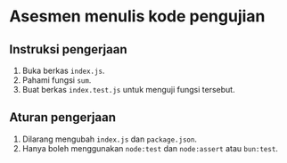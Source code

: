 # Asesmen menulis kode pengujian

## Instruksi pengerjaan
1. Buka berkas `index.js`.
2. Pahami fungsi `sum`.
3. Buat berkas `index.test.js` untuk menguji fungsi tersebut.

## Aturan pengerjaan
1. Dilarang mengubah `index.js` dan `package.json`.
2. Hanya boleh menggunakan `node:test` dan `node:assert` atau `bun:test`.
